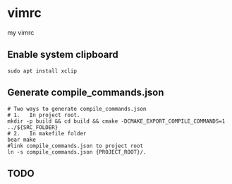 # vimrc
my vimrc

## Enable system clipboard
```
sudo apt install xclip
```

## Generate compile_commands.json

```
# Two ways to generate compile_commands.json
# 1.   In project root.
mkdir -p build && cd build && cmake -DCMAKE_EXPORT_COMPILE_COMMANDS=1 ../${SRC_FOLDER}
# 2.   In makefile folder
bear make
#link compile_commands.json to project root
ln -s compile_commands.json {PROJECT_ROOT}/.

```

## TODO
